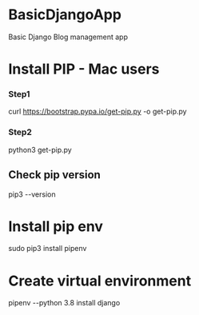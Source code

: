 # BasicDjangoApp
 Basic Django Blog management app

# Install PIP - Mac users

### Step1
curl https://bootstrap.pypa.io/get-pip.py -o get-pip.py

### Step2
python3 get-pip.py

## Check pip version
pip3 --version

# Install pip env
sudo pip3 install pipenv


# Create virtual environment 
pipenv --python 3.8 install django
